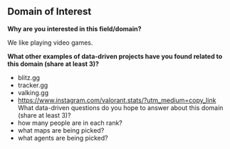 ## **Domain of Interest** 

**Why are you interested in this field/domain?** 

We like playing video games. 

**What other examples of data-driven projects have you found related to this domain (share at least 3)?**
- blitz.gg 
- tracker.gg
- valking.gg
- https://www.instagram.com/valorant.stats/?utm_medium=copy_link 
What data-driven questions do you hope to answer about this domain (share at least 3)?  
- how many people are in each rank?
- what maps are being picked?
- what agents are being picked?


